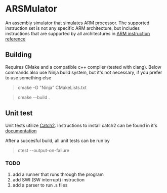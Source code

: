 # ARSMulator

An assembly simulator that simulates ARM processor. The supported instruction set is not any specific ARM architecture, but includes instructions that are supported by all architectures in [ARM instruction reference](https://developer.arm.com/documentation/dui0068/b/ARM-Instruction-Reference?lang=en)

## Building

Requires CMake and a compatible c++ compiler (tested with clang).  Below commands also use Ninja build system, but it's not necessary, if you prefer to use something else
>cmake -G "Ninja" CMakeLists.txt

>cmake --build .

## Unit test

Unit tests utilize [Catch2](https://github.com/catchorg/Catch2). Instructions to install catch2 can be found in it's [documentation](https://github.com/catchorg/Catch2/blob/devel/docs/cmake-integration.md#installing-catch2-from-git-repository)

After a succesful build, all unit tests can be run by
>ctest --output-on-failure

### TODO
1. add a runner that runs through the program
2. add SWI (SW interrupt) instruction
3. add a parser to run .s files
